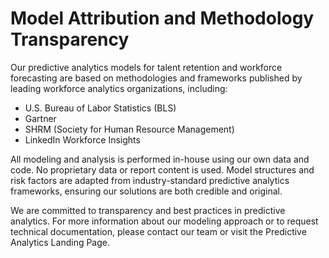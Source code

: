 # Model Attribution and Methodology Transparency

Our predictive analytics models for talent retention and workforce forecasting are based on methodologies and frameworks published by leading workforce analytics organizations, including:
- U.S. Bureau of Labor Statistics (BLS)
- Gartner
- SHRM (Society for Human Resource Management)
- LinkedIn Workforce Insights

All modeling and analysis is performed in-house using our own data and code. No proprietary data or report content is used. Model structures and risk factors are adapted from industry-standard predictive analytics frameworks, ensuring our solutions are both credible and original.

We are committed to transparency and best practices in predictive analytics. For more information about our modeling approach or to request technical documentation, please contact our team or visit the Predictive Analytics Landing Page.
